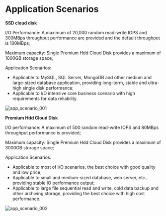 # Application Scenarios


**SSD cloud disk**

I/O Performance: A maximum of 20,000 random read-write IOPS and 300MBps throughput performance are provided and the default throughput is 100MBps;

Maximum capacity: Single Premium Hdd Cloud Disk provides a maximum of 1000GB storage space;

Application Scenarios:

- Applicable to MySQL, SQL Server, MongoDB and other medium and large-sized database application, providing long-term, stable and ultra-high single disk performance;
- Applicable to I/O intensive core business scenario with high requirements for data reliability.


![ app_scenario_001 ](https://github.com/jdcloudcom/cn/blob/edit/image/Elastic-Compute/CloudDisk/Application-Scenarios/app_scenario_001.png)


**Premium Hdd Cloud Disk**


I/O performance: A maximum of 500 random read-write IOPS and 80MBps throughput performance is provided;

Maximum capacity: Single Premium Hdd Cloud Disk provides a maximum of 3000GB storage space;

Application Scenarios:

- Applicable to most of I/O scenarios, the best choice with good quality and low price;
- Applicable to small and medium-sized database, web server, etc., providing stable IO performance output;
- Applicable to large file sequential read and write, cold data backup and other archiving storage, providing the best choice with high cost performance.

![ app_scenario_002 ](https://github.com/jdcloudcom/cn/blob/edit/image/Elastic-Compute/CloudDisk/Application-Scenarios/app_scenario_002.png)

